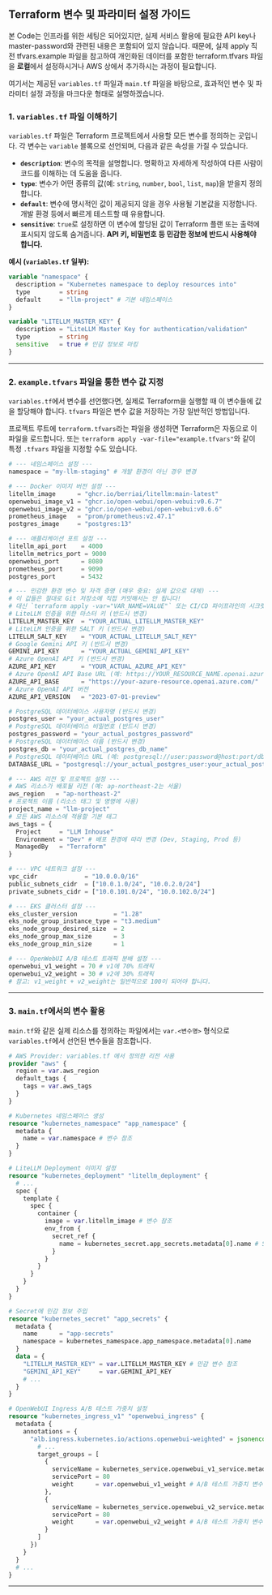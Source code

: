 ## Terraform 변수 및 파라미터 설정 가이드

본 Code는 인프라를 위한 세팅은 되어있지만, 실제 서비스 활용에 필요한 API key나 master-password와 관련된 내용은 포함되어 있지 않습니다. 때문에, 실제 apply 직전 tfvars.example 파일을 참고하여 개인화된 데이터를 포함한 terraform.tfvars 파일을 **로컬**에서 설정하시거나 AWS 상에서 추가하시는 과정이 필요합니다.   

여기서는 제공된 `variables.tf` 파일과 `main.tf` 파일을 바탕으로, 효과적인 변수 및 파라미터 설정 과정을 마크다운 형태로 설명하겠습니다.

### 1. `variables.tf` 파일 이해하기

`variables.tf` 파일은 Terraform 프로젝트에서 사용할 모든 변수를 정의하는 곳입니다. 각 변수는 `variable` 블록으로 선언되며, 다음과 같은 속성을 가질 수 있습니다.

* **`description`**: 변수의 목적을 설명합니다. 명확하고 자세하게 작성하여 다른 사람이 코드를 이해하는 데 도움을 줍니다.
* **`type`**: 변수가 어떤 종류의 값(예: `string`, `number`, `bool`, `list`, `map`)을 받을지 정의합니다.
* **`default`**: 변수에 명시적인 값이 제공되지 않을 경우 사용될 기본값을 지정합니다. 개발 환경 등에서 빠르게 테스트할 때 유용합니다.
* **`sensitive`**: `true`로 설정하면 이 변수에 할당된 값이 Terraform 플랜 또는 출력에 표시되지 않도록 숨겨줍니다. **API 키, 비밀번호 등 민감한 정보에 반드시 사용해야 합니다.**

**예시 (`variables.tf` 일부):**

```terraform
variable "namespace" {
  description = "Kubernetes namespace to deploy resources into"
  type        = string
  default     = "llm-project" # 기본 네임스페이스
}

variable "LITELLM_MASTER_KEY" {
  description = "LiteLLM Master Key for authentication/validation"
  type        = string
  sensitive   = true # 민감 정보로 마킹
}
```

---

### 2. `example.tfvars` 파일을 통한 변수 값 지정

`variables.tf`에서 변수를 선언했다면, 실제로 Terraform을 실행할 때 이 변수들에 값을 할당해야 합니다. `tfvars` 파일은 변수 값을 저장하는 가장 일반적인 방법입니다.

프로젝트 루트에 `terraform.tfvars`라는 파일을 생성하면 Terraform은 자동으로 이 파일을 로드합니다. 또는 `terraform apply -var-file="example.tfvars"`와 같이 특정 `.tfvars` 파일을 지정할 수도 있습니다.

```terraform
# --- 네임스페이스 설정 ---
namespace = "my-llm-staging" # 개발 환경이 아닌 경우 변경

# --- Docker 이미지 버전 설정 ---
litellm_image      = "ghcr.io/berriai/litellm:main-latest"
openwebui_image_v1 = "ghcr.io/open-webui/open-webui:v0.6.7"
openwebui_image_v2 = "ghcr.io/open-webui/open-webui:v0.6.6"
prometheus_image   = "prom/prometheus:v2.47.1"
postgres_image     = "postgres:13"

# --- 애플리케이션 포트 설정 ---
litellm_api_port    = 4000
litellm_metrics_port = 9000
openwebui_port      = 8080
prometheus_port     = 9090
postgres_port       = 5432

# --- 민감한 환경 변수 및 자격 증명 (매우 중요: 실제 값으로 대체) ---
# 이 값들은 절대로 Git 저장소에 직접 커밋해서는 안 됩니다!
# 대신 `terraform apply -var="VAR_NAME=VALUE"` 또는 CI/CD 파이프라인의 시크릿 관리 기능을 사용하세요.
# LiteLLM 인증을 위한 마스터 키 (반드시 변경)
LITELLM_MASTER_KEY  = "YOUR_ACTUAL_LITELLM_MASTER_KEY"
# LiteLLM 인증을 위한 SALT 키 (반드시 변경)
LITELLM_SALT_KEY    = "YOUR_ACTUAL_LITELLM_SALT_KEY"
# Google Gemini API 키 (반드시 변경)
GEMINI_API_KEY      = "YOUR_ACTUAL_GEMINI_API_KEY"
# Azure OpenAI API 키 (반드시 변경)
AZURE_API_KEY       = "YOUR_ACTUAL_AZURE_API_KEY"
# Azure OpenAI API Base URL (예: https://YOUR_RESOURCE_NAME.openai.azure.com/)
AZURE_API_BASE      = "https://your-azure-resource.openai.azure.com/"
# Azure OpenAI API 버전
AZURE_API_VERSION   = "2023-07-01-preview"

# PostgreSQL 데이터베이스 사용자명 (반드시 변경)
postgres_user = "your_actual_postgres_user"
# PostgreSQL 데이터베이스 비밀번호 (반드시 변경)
postgres_password = "your_actual_postgres_password"
# PostgreSQL 데이터베이스 이름 (반드시 변경)
postgres_db = "your_actual_postgres_db_name"
# PostgreSQL 데이터베이스 URL (예: postgresql://user:password@host:port/db)
DATABASE_URL = "postgresql://your_actual_postgres_user:your_actual_postgres_password@postgres-service:5432/your_actual_postgres_db_name"

# --- AWS 리전 및 프로젝트 설정 ---
# AWS 리소스가 배포될 리전 (예: ap-northeast-2는 서울)
aws_region   = "ap-northeast-2"
# 프로젝트 이름 (리소스 태그 및 명명에 사용)
project_name = "llm-project"
# 모든 AWS 리소스에 적용할 기본 태그
aws_tags = {
  Project     = "LLM Inhouse"
  Environment = "Dev" # 배포 환경에 따라 변경 (Dev, Staging, Prod 등)
  ManagedBy   = "Terraform"
}

# --- VPC 네트워크 설정 ---
vpc_cidr             = "10.0.0.0/16"
public_subnets_cidr  = ["10.0.1.0/24", "10.0.2.0/24"]
private_subnets_cidr = ["10.0.101.0/24", "10.0.102.0/24"]

# --- EKS 클러스터 설정 ---
eks_cluster_version          = "1.28"
eks_node_group_instance_type = "t3.medium"
eks_node_group_desired_size  = 2
eks_node_group_max_size      = 3
eks_node_group_min_size      = 1

# --- OpenWebUI A/B 테스트 트래픽 분배 설정 ---
openwebui_v1_weight = 70 # v1에 70% 트래픽
openwebui_v2_weight = 30 # v2에 30% 트래픽
# 참고: v1_weight + v2_weight는 일반적으로 100이 되어야 합니다.
```

---

### 3. `main.tf`에서의 변수 활용

`main.tf`와 같은 실제 리소스를 정의하는 파일에서는 `var.<변수명>` 형식으로 `variables.tf`에서 선언된 변수들을 참조합니다.

```terraform
# AWS Provider: variables.tf 에서 정의한 리전 사용
provider "aws" {
  region = var.aws_region
  default_tags {
    tags = var.aws_tags
  }
}

# Kubernetes 네임스페이스 생성
resource "kubernetes_namespace" "app_namespace" {
  metadata {
    name = var.namespace # 변수 참조
  }
}

# LiteLLM Deployment 이미지 설정
resource "kubernetes_deployment" "litellm_deployment" {
  # ...
  spec {
    template {
      spec {
        container {
          image = var.litellm_image # 변수 참조
          env_from {
            secret_ref {
              name = kubernetes_secret.app_secrets.metadata[0].name # Secret 참조
            }
          }
        }
      }
    }
  }
}

# Secret에 민감 정보 주입
resource "kubernetes_secret" "app_secrets" {
  metadata {
    name      = "app-secrets"
    namespace = kubernetes_namespace.app_namespace.metadata[0].name
  }
  data = {
    "LITELLM_MASTER_KEY" = var.LITELLM_MASTER_KEY # 민감 변수 참조
    "GEMINI_API_KEY"     = var.GEMINI_API_KEY
    # ...
  }
}

# OpenWebUI Ingress A/B 테스트 가중치 설정
resource "kubernetes_ingress_v1" "openwebui_ingress" {
  metadata {
    annotations = {
      "alb.ingress.kubernetes.io/actions.openwebui-weighted" = jsonencode({
        # ...
        target_groups = [
          {
            serviceName = kubernetes_service.openwebui_v1_service.metadata[0].name
            servicePort = 80
            weight      = var.openwebui_v1_weight # A/B 테스트 가중치 변수 참조
          },
          {
            serviceName = kubernetes_service.openwebui_v2_service.metadata[0].name
            servicePort = 80
            weight      = var.openwebui_v2_weight # A/B 테스트 가중치 변수 참조
          }
        ]
      })
    }
  }
  # ...
}
```

---

```
